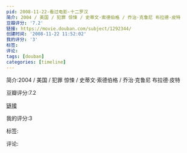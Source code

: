 ```yaml
---
pid: 2008-11-22-看过电影-十二罗汉
简介: 2004 / 美国 / 犯罪 惊悚 / 史蒂文·索德伯格 / 乔治·克鲁尼 布拉德·皮特
豆瓣评分: '7.2'
链接: https://movie.douban.com/subject/1292344/
创建时间: '2008-11-22 11:52:02'
我的评分: '3'
标签:
评论:
tags: [douban]
categories: [timeline]
---
```

简介:2004 / 美国 / 犯罪 惊悚 / 史蒂文·索德伯格 / 乔治·克鲁尼 布拉德·皮特

豆瓣评分:7.2

[链接](https://movie.douban.com/subject/1292344/)

我的评分:3

标签:

评论:

